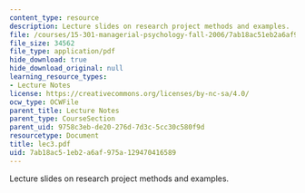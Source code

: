 ```yaml
---
content_type: resource
description: Lecture slides on research project methods and examples.
file: /courses/15-301-managerial-psychology-fall-2006/7ab18ac51eb2a6af975a129470416589_lec3.pdf
file_size: 34562
file_type: application/pdf
hide_download: true
hide_download_original: null
learning_resource_types:
- Lecture Notes
license: https://creativecommons.org/licenses/by-nc-sa/4.0/
ocw_type: OCWFile
parent_title: Lecture Notes
parent_type: CourseSection
parent_uid: 9758c3eb-de20-276d-7d3c-5cc30c580f9d
resourcetype: Document
title: lec3.pdf
uid: 7ab18ac5-1eb2-a6af-975a-129470416589
---
```

Lecture slides on research project methods and examples.